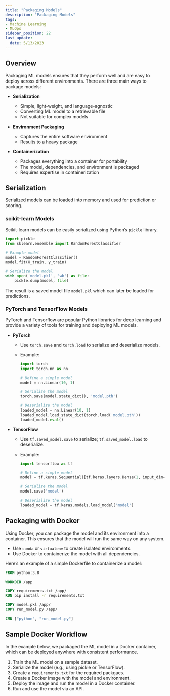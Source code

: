 ```yaml
---
title: "Packaging Models"
description: "Packaging Models"
tags: 
- Machine Learning
- MLOps
sidebar_position: 22
last_update:
  date: 5/13/2023
---
```


## Overview

Packaging ML models ensures that they perform well and are easy to deploy across different environments. There are three main ways to package models:

- **Serialization**
  - Simple, light-weight, and language-agnostic
  - Converting ML model to a retrievable file
  - Not suitable for complex models

- **Environment Packaging**
  - Captures the entire software environment
  - Results to a heavy package

- **Containerization**
  - Packages everything into a container for portability
  - The model, dependencies, and environment is packaged
  - Requires expertise in containerization

## Serialization 

Serialized models can be loaded into memory and used for prediction or scoring.

### scikit-learn Models

Scikit-learn models can be easily serialized using Python’s `pickle` library.

```python
import pickle
from sklearn.ensemble import RandomForestClassifier

# Example model
model = RandomForestClassifier()
model.fit(X_train, y_train)

# Serialize the model
with open('model.pkl', 'wb') as file:
    pickle.dump(model, file)
```

The result is a saved model file `model.pkl` which can later be loaded for predictions.

### PyTorch and TensorFlow Models

PyTorch and Tensorflow are popular Python libraries for deep learning and provide a variety of tools for training and deploying ML models.

- **PyTorch**

  - Use `torch.save` and `torch.load` to serialize and deserialize models.
  - Example:

      ```python
      import torch
      import torch.nn as nn

      # Define a simple model
      model = nn.Linear(10, 1)

      # Serialize the model
      torch.save(model.state_dict(), 'model.pth')

      # Deserialize the model
      loaded_model = nn.Linear(10, 1)
      loaded_model.load_state_dict(torch.load('model.pth'))
      loaded_model.eval()
      ```

- **TensorFlow**

  - Use `tf.saved_model.save` to serialize; `tf.saved_model.load` to deserialize.
  - Example:

      ```python
      import tensorflow as tf

      # Define a simple model
      model = tf.keras.Sequential([tf.keras.layers.Dense(1, input_dim=10)])

      # Serialize the model
      model.save('model')

      # Deserialize the model
      loaded_model = tf.keras.models.load_model('model')
      ```

## Packaging with Docker

Using Docker, you can package the model and its environment into a container. This ensures that the model will run the same way on any system.

- Use `conda` or `virtualenv` to create isolated environments.
- Use Docker to containerize the model with all dependencies.

Here’s an example of a simple Dockerfile to containerize a model:

```Dockerfile
FROM python:3.8

WORKDIR /app

COPY requirements.txt /app/
RUN pip install -r requirements.txt

COPY model.pkl /app/
COPY run_model.py /app/

CMD ["python", "run_model.py"]
```

## Sample Docker Workflow

In the example below, we packaged the ML model in a Docker container, which can be deployed anywhere with consistent performance.

1. Train the ML model on a sample dataset.
2. Serialize the model (e.g., using pickle or TensorFlow).
3. Create a `requirements.txt` for the required packgaes.
4. Create a Docker image with the model and environment.
5. Deploy the image and run the model in a Docker container.
6. Run and use the model via an API.
